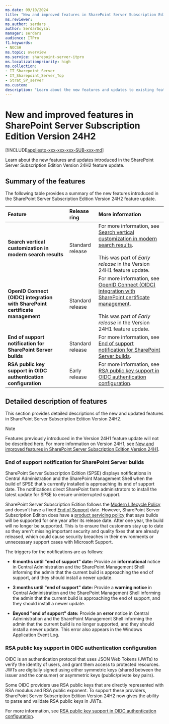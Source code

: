 ```yaml
---
ms.date: 09/10/2024
title: "New and improved features in SharePoint Server Subscription Edition Version 24H2"
ms.reviewer: 
ms.author: serdars
author: SerdarSoysal
manager: serdars
audience: ITPro
f1.keywords:
- NOCSH
ms.topic: overview
ms.service: sharepoint-server-itpro
ms.localizationpriority: high
ms.collection:
- IT_Sharepoint_Server
- IT_Sharepoint_Server_Top
- Strat_SP_server
ms.custom: 
description: "Learn about the new features and updates to existing features in SharePoint Server Subscription Edition Version 24H2."
---
```


# New and improved features in SharePoint Server Subscription Edition Version 24H2

[!INCLUDE[appliesto-xxx-xxx-xxx-SUB-xxx-md](../includes/appliesto-xxx-xxx-xxx-SUB-xxx-md.md)]

Learn about the new features and updates introduced in the SharePoint Server Subscription Edition Version 24H2 feature update.

## Summary of the features

The following table provides a summary of the new features introduced in the SharePoint Server Subscription Edition Version 24H2 feature update.

|**Feature**|**Release ring**|**More information**|
|:-----|:-----|:-----|
|  **Search vertical customization in modern search results**  |  Standard release   | For more information, see [Search vertical customization in modern search results](new-and-improved-features-in-sharepoint-server-subscription-edition-24h1-release.md#search-vertical-customization-in-modern-search-results). <br> <br>This was part of *Early release* in the Version 24H1 feature update. <br/> |
|  **OpenID Connect (OIDC) integration with SharePoint certificate management**  | Standard release  | For more information, see [OpenID Connect (OIDC) integration with SharePoint certificate management](new-and-improved-features-in-sharepoint-server-subscription-edition-24h1-release.md#openid-connect-oidc-integration-with-sharepoint-certificate-management). <br> <br>This was part of *Early release* in the Version 24H1 feature update. <br/>  |
| **End of support notification for SharePoint Server builds**   |Standard release   |For more information, see [End of support notification for SharePoint Server builds](#end-of-support-notification-for-sharepoint-server-builds).|
| **RSA public key support in OIDC authentication configuration**   |Early release   |For more information, see [RSA public key support in OIDC authentication configuration](#rsa-public-key-support-in-oidc-authentication-configuration).|

## Detailed description of features

This section provides detailed descriptions of the new and updated features in SharePoint Server Subscription Edition Version 24H2.

> [!NOTE]
> Features previously introduced in the Version 24H1 feature update will not be described here. For more information on Version 24H1, see [New and improved features in SharePoint Server Subscription Edition Version 24H1](new-and-improved-features-in-sharepoint-server-subscription-edition-24h1-release.md). 


### End of support notification for SharePoint Server builds

SharePoint Server Subscription Edition (SPSE) displays notifications in Central Administration and the SharePoint Management Shell when the build of SPSE that's currently installed is approaching its end of support date. The notifications direct SharePoint farm administrators to install the latest update for SPSE to ensure uninterrupted support.

SharePoint Server Subscription Edition follows the [Modern Lifecycle Policy](/lifecycle/policies/modern) and doesn't have a fixed [End of Support](/lifecycle/definitions#end-of-support) date. However, SharePoint Server Subscription Edition does have a [product servicing policy](../product-servicing-policy/updated-product-servicing-policy-for-sharepoint-server-se.md) that says builds will be supported for one year after its release date. After one year, the build will no longer be supported. This is to ensure that customers stay up to date so they aren't missing important security and quality fixes that are already released, which could cause security breaches in their environments or unnecessary support cases with Microsoft Support.  

The triggers for the notifications are as follows: 

- **6 months until "end of support" date:** Provide an **informational** notice in Central Administration and the SharePoint Management Shell informing the admin that the current build is approaching the end of support, and they should install a newer update. 

- **3 months until "end of support" date:** Provide a **warning notice** in Central Administration and the SharePoint Management Shell informing the admin that the current build is approaching the end of support, and they should install a newer update. 

- **Beyond "end of support" date:** Provide an **error** notice in Central Administration and the SharePoint Management Shell informing the admin that the current build is no longer supported, and they should install a newer update. This error also appears in the Windows Application Event Log. 

### RSA public key support in OIDC authentication configuration

OIDC is an authentication protocol that uses JSON Web Tokens (JWTs) to verify the identity of users, and grant them access to protected resources. JWTs are digitally signed using either symmetric keys (shared between the issuer and the consumer) or asymmetric keys (public/private key pairs).

Some OIDC providers use RSA public keys that are directly represented with RSA modulus and RSA public exponent. To support these providers, SharePoint Server Subscription Edition Version 24H2 now gives the ability to parse and validate RSA public keys in JWTs. 

For more information, see [RSA public key support in OIDC authentication configuration](/SharePoint/security-for-sharepoint-server/set-up-oidc-auth-in-sharepoint-server-with-rsa-public-keys).
